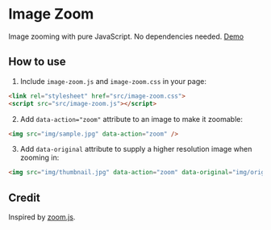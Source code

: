 # Image Zoom

Image zooming with pure JavaScript. No dependencies needed. [Demo](http://desmonding.me/image-zoom/)

## How to use

1. Include `image-zoom.js` and `image-zoom.css` in your page:

  ```html
  <link rel="stylesheet" href="src/image-zoom.css">
  <script src="src/image-zoom.js"></script>
  ```

2. Add `data-action="zoom"` attribute to an image to make it zoomable:

  ```html
  <img src="img/sample.jpg" data-action="zoom" />
  ```

3. Add `data-original` attribute to supply a higher resolution image when zooming in:

  ```html
  <img src="img/thumbnail.jpg" data-action="zoom" data-original="img/original.jpg" />
  ```

## Credit

Inspired by [zoom.js](https://github.com/fat/zoom.js).
